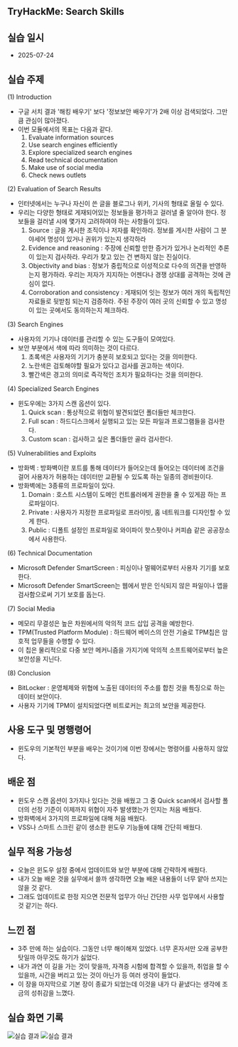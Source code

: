 ## TryHackMe: Search Skills


## 실습 일시
 - 2025-07-24


## 실습 주제
(1) Introduction
 - 구글 서치 결과 '해킹 배우기' 보다 '정보보안 배우기'가 2배 이상 검색되었다. 그만큼 관심이 많아졌다.
 - 이번 모듈에서의 목표는 다음과 같다.
   1) Evaluate information sources
   2) Use search engines efficiently
   3) Explore specialized search engines
   4) Read technical documentation
   5) Make use of social media
   6) Check news outlets

(2) Evaluation of Search Results
 - 인터넷에서는 누구나 자신이 쓴 글을 블로그나 위키, 기사의 형태로 올릴 수 있다.
 - 우리는 다양한 형태로 게재되어있는 정보들을 평가하고 걸러낼 줄 알아야 한다. 정보들을 걸러낼 시에 몇가지 고려하여야 하는 사항들이 있다.
   1) Source : 글을 게시한 조직이나 저자를 확인하라. 정보를 게시한 사람이 그 분야세어 명성이 있거나 권위가 있는지 생각하라
   2) Evidence and reasoning : 주장에 신뢰할 만한 증거가 있거나 논리적인 추론이 있는지 검사하라. 우리가 찾고 있는 건 변하지 않는 진실이다. 
   3) Objectivity and bias : 정보가 중립적으로 이성적으로 다수의 의견을 반영하는지 평가하라. 우리는 저자가 지지하는 어젠다나 경쟁 상대를 공격하는 것에 관심이 없다.
   4) Corroboration and consistency : 게재되어 잇는 정보가 여러 개의 독립적인 자료들로 뒷받침 되는지 검증하라. 주된 주장이 여러 곳의 신뢰할 수 있고 명성이 있는 곳에서도 동의하는지 체크하라.
   
(3) Search Engines
 - 사용자의 기기나 데이터를 관리할 수 있는 도구들이 모여있다.
 - 보안 부분에서 색에 따라 의미하는 것이 다르다.
   1) 초록색은 사용자의 기기가 충분히 보호되고 있다는 것을 의미한다.
   2) 노란색은 검토해야할 필요가 있다고 검사를 권고하는 색이다.
   3) 빨간색은 경고의 의미로 즉각적인 조치가 필요하다는 것을 의미한다.

(4) Specialized Search Engines
 - 윈도우에는 3가지 스캔 옵션이 있다.
   1) Quick scan : 통상적으로 위협이 발견되었던 폴더들만 체크한다. 
   2) Full scan : 하드디스크에서 실행되고 있는 모든 파일과 프로그램들을 검사한다.
   3) Custom scan : 검사하고 싶은 폴더들만 골라 검사한다.

(5) Vulnerabilities and Exploits
 - 방화벽 : 방화벽이란 포트를 통해 데이터가 들어오는데 들어오는 데이터에 조건을 걸어 사용자가 허용하는 데이터만 교환될 수 있도록 하는 일종의 경비원이다.
 - 방화벽에는 3종류의 프로파일이 있다.
   1) Domain : 호스트 시스템이 도메인 컨트롤러에게 권한을 줄 수 있게끔 하는 프로파일이다.
   2) Private : 사용자가 지정한 프로파일로 프라이빗, 홈 네트워크를 디자인할 수 있게 한다.
   4) Public : 디폴트 설정인 프로파일로 와이파이 핫스팟이나 커피숍 같은 공공장소에서 사용한다.
   
(6) Technical Documentation
 - Microsoft Defender SmartScreen : 피싱이나 멀웨어로부터 사용자 기기를 보호한다.
 - Microsoft Defender SmartScreen는 웹에서 받은 인식되지 않은 파일이나 앱을 검사함으로써 기기 보호를 돕는다.  

(7) Social Media
 - 메모리 무결성은 높은 차원에서의 악의적 코드 삽입 공격을 예방한다.
 - TPM(Trusted Platform Module) : 하드웨어 베이스의 안전 기술로 TPM칩은 암호적 업무들을 수행할 수 있다.
 - 이 칩은 물리적으로 다중 보안 메커니즘을 가지기에 악의적 소프트웨어로부터 높은 보안성을 지닌다. 
   
(8) Conclusion
 - BitLocker : 운영체제와 위협에 노출된 데이터의 주소를 합친 것을 특징으로 하는 데이터 보안이다.
 - 사용자 기기에 TPM이 설치되었다면 비트로커는 최고의 보안을 제공한다.
   

## 사용 도구 및 명행령어   
 - 윈도우의 기본적인 부분을 배우는 것이기에 이번 장에서는 명령어를 사용하지 않았다. 
   


## 배운 점
 - 윈도우 스캔 옵션이 3가지나 있다는 것을 배웠고 그 중 Quick scan에서 검사할 폴더의 선정 기준이 이제까지 위협이 자주 발생했는가 인지는 처음 배웠다.
 - 방화벽에서 3가지의 프로파일에 대해 처음 배웠다.
 - VSS나 스마트 스크린 같이 생소한 윈도우 기능들에 대해 간단히 배웠다.


## 실무 적용 가능성
 - 오늘은 윈도우 설정 중에서 업데이트와 보안 부분에 대해 간략하게 배웠다.
 - 내가 오늘 배운 것을 실무에서 쓸까 생각하면 오늘 배운 내용들이 너무 얕아 쓰지는 않을 것 같다.
 - 그래도 업데이트로 한정 지으면 전문적 업무가 아닌 간단한 사무 업무에서 사용할 것 같기는 하다.


## 느낀 점
 - 3주 만에 하는 실습이다. 그동안 너무 해이해져 있었다. 너무 혼자서만 오래 공부한 탓일까 아무것도 하기가 싫었다.
 - 내가 과연 이 길을 가는 것이 맞을까, 자격증 시험에 합격할 수 있을까, 취업을 할 수 있을까, 시간을 버리고 있는 것이 아닌가 등 여러 생각이 들었다.
 - 이 장을 마지막으로 기본 장이 종료가 되었는데 이것을 내가 다 끝냈다는 생각에 조금의 성취감을 느꼈다.

   
## 실습 화면 기록
![실습 결과](images/Windows_Fundamentals_3.png)
![실습 결과](images/Complete_Certificate.png)
